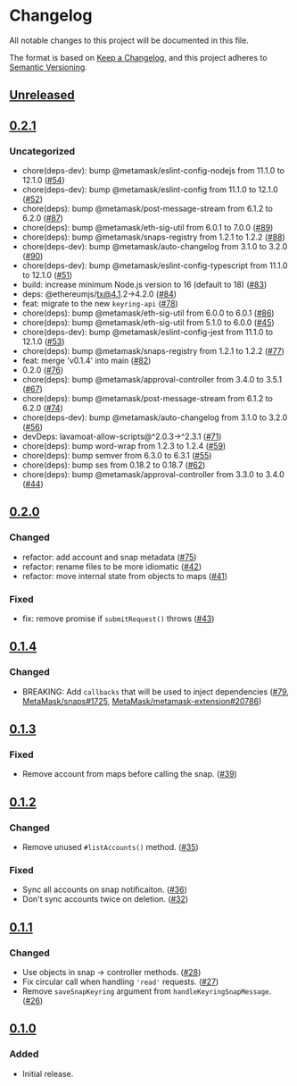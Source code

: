 # Changelog
All notable changes to this project will be documented in this file.

The format is based on [Keep a Changelog](https://keepachangelog.com/en/1.0.0/),
and this project adheres to [Semantic Versioning](https://semver.org/spec/v2.0.0.html).

## [Unreleased]

## [0.2.1]
### Uncategorized
- chore(deps-dev): bump @metamask/eslint-config-nodejs from 11.1.0 to 12.1.0 ([#54](https://github.com/MetaMask/eth-snap-keyring/pull/54))
- chore(deps-dev): bump @metamask/eslint-config from 11.1.0 to 12.1.0 ([#52](https://github.com/MetaMask/eth-snap-keyring/pull/52))
- chore(deps): bump @metamask/post-message-stream from 6.1.2 to 6.2.0 ([#87](https://github.com/MetaMask/eth-snap-keyring/pull/87))
- chore(deps): bump @metamask/eth-sig-util from 6.0.1 to 7.0.0 ([#89](https://github.com/MetaMask/eth-snap-keyring/pull/89))
- chore(deps): bump @metamask/snaps-registry from 1.2.1 to 1.2.2 ([#88](https://github.com/MetaMask/eth-snap-keyring/pull/88))
- chore(deps-dev): bump @metamask/auto-changelog from 3.1.0 to 3.2.0 ([#90](https://github.com/MetaMask/eth-snap-keyring/pull/90))
- chore(deps-dev): bump @metamask/eslint-config-typescript from 11.1.0 to 12.1.0 ([#51](https://github.com/MetaMask/eth-snap-keyring/pull/51))
- build: increase minimum Node.js version to 16 (default to 18) ([#83](https://github.com/MetaMask/eth-snap-keyring/pull/83))
- deps: @ethereumjs/tx@4.1.2->4.2.0 ([#84](https://github.com/MetaMask/eth-snap-keyring/pull/84))
- feat: migrate to the new `keyring-api` ([#78](https://github.com/MetaMask/eth-snap-keyring/pull/78))
- chore(deps): bump @metamask/eth-sig-util from 6.0.0 to 6.0.1 ([#86](https://github.com/MetaMask/eth-snap-keyring/pull/86))
- chore(deps): bump @metamask/eth-sig-util from 5.1.0 to 6.0.0 ([#45](https://github.com/MetaMask/eth-snap-keyring/pull/45))
- chore(deps-dev): bump @metamask/eslint-config-jest from 11.1.0 to 12.1.0 ([#53](https://github.com/MetaMask/eth-snap-keyring/pull/53))
- chore(deps): bump @metamask/snaps-registry from 1.2.1 to 1.2.2 ([#77](https://github.com/MetaMask/eth-snap-keyring/pull/77))
- feat: merge 'v0.1.4' into main ([#82](https://github.com/MetaMask/eth-snap-keyring/pull/82))
- 0.2.0 ([#76](https://github.com/MetaMask/eth-snap-keyring/pull/76))
- chore(deps): bump @metamask/approval-controller from 3.4.0 to 3.5.1 ([#67](https://github.com/MetaMask/eth-snap-keyring/pull/67))
- chore(deps): bump @metamask/post-message-stream from 6.1.2 to 6.2.0 ([#74](https://github.com/MetaMask/eth-snap-keyring/pull/74))
- chore(deps-dev): bump @metamask/auto-changelog from 3.1.0 to 3.2.0 ([#56](https://github.com/MetaMask/eth-snap-keyring/pull/56))
- devDeps: lavamoat-allow-scripts@^2.0.3->^2.3.1 ([#71](https://github.com/MetaMask/eth-snap-keyring/pull/71))
- chore(deps): bump word-wrap from 1.2.3 to 1.2.4 ([#59](https://github.com/MetaMask/eth-snap-keyring/pull/59))
- chore(deps): bump semver from 6.3.0 to 6.3.1 ([#55](https://github.com/MetaMask/eth-snap-keyring/pull/55))
- chore(deps): bump ses from 0.18.2 to 0.18.7 ([#62](https://github.com/MetaMask/eth-snap-keyring/pull/62))
- chore(deps): bump @metamask/approval-controller from 3.3.0 to 3.4.0 ([#44](https://github.com/MetaMask/eth-snap-keyring/pull/44))

## [0.2.0]
### Changed
- refactor: add account and snap metadata ([#75](https://github.com/MetaMask/eth-snap-keyring/pull/75))
- refactor: rename files to be more idiomatic ([#42](https://github.com/MetaMask/eth-snap-keyring/pull/42))
- refactor: move internal state from objects to maps ([#41](https://github.com/MetaMask/eth-snap-keyring/pull/41))

### Fixed
- fix: remove promise if `submitRequest()` throws ([#43](https://github.com/MetaMask/eth-snap-keyring/pull/43))

## [0.1.4]
### Changed
- BREAKING: Add `callbacks` that will be used to inject dependencies ([#79](https://github.com/MetaMask/eth-snap-keyring/pull/79), [MetaMask/snaps#1725](https://github.com/MetaMask/snaps/pull/1725), [MetaMask/metamask-extension#20786](https://github.com/MetaMask/metamask-extension/pull/20786))

## [0.1.3]
### Fixed
- Remove account from maps before calling the snap. ([#39](https://github.com/MetaMask/eth-snap-keyring/pull/39))

## [0.1.2]
### Changed
- Remove unused `#listAccounts()` method. ([#35](https://github.com/MetaMask/eth-snap-keyring/pull/35))

### Fixed
- Sync all accounts on snap notificaiton. ([#36](https://github.com/MetaMask/eth-snap-keyring/pull/36))
- Don't sync accounts twice on deletion. ([#32](https://github.com/MetaMask/eth-snap-keyring/pull/32))

## [0.1.1]
### Changed
- Use objects in snap -> controller methods. ([#28](https://github.com/MetaMask/eth-snap-keyring/pull/28))
- Fix circular call when handling `'read'` requests. ([#27](https://github.com/MetaMask/eth-snap-keyring/pull/27))
- Remove `saveSnapKeyring` argument from `handleKeyringSnapMessage`. ([#26](https://github.com/MetaMask/eth-snap-keyring/pull/26))

## [0.1.0]
### Added
- Initial release.

[Unreleased]: https://github.com/MetaMask/eth-snap-keyring/compare/v0.2.1...HEAD
[0.2.1]: https://github.com/MetaMask/eth-snap-keyring/compare/v0.2.0...v0.2.1
[0.2.0]: https://github.com/MetaMask/eth-snap-keyring/compare/v0.1.4...v0.2.0
[0.1.4]: https://github.com/MetaMask/eth-snap-keyring/compare/v0.1.3...v0.1.4
[0.1.3]: https://github.com/MetaMask/eth-snap-keyring/compare/v0.1.2...v0.1.3
[0.1.2]: https://github.com/MetaMask/eth-snap-keyring/compare/v0.1.1...v0.1.2
[0.1.1]: https://github.com/MetaMask/eth-snap-keyring/compare/v0.1.0...v0.1.1
[0.1.0]: https://github.com/MetaMask/eth-snap-keyring/releases/tag/v0.1.0
